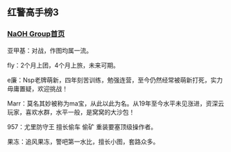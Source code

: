## 红警高手榜3

### [NaOH Group首页](index.md)

亚甲基：对战，作图均属一流。

fly：2个月上团，4个月上旅，未来可期。

e廉：Nsp老牌萌新，四年刻苦训练，勉强连营，至今仍然经常被萌新打死，实力毋庸置疑，欢迎挑战！

Marr：莫名其妙被称为ma宝，从此以此为名。从19年至今水平未见涨进，资深云玩家，喜欢水群，水平一般，是窝窝的大沙包！

957：尤里防守王 擅长偷车 偷矿 重装要塞顶级操作者。

果冻：追风果冻，警吧第一水比，擅长小图，套路众多。



